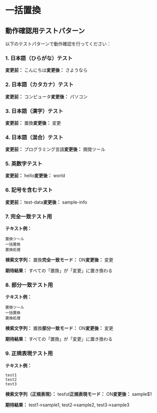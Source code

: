 # 一括置換  

## 動作確認用テストパターン

以下のテストパターンで動作確認を行ってください：

### 1. 日本語（ひらがな）テスト

**変更前：** こんにちは**変更後：** さようなら

### 2. 日本語（カタカナ）テスト

**変更前：** コンピュータ**変更後：** パソコン

### 3. 日本語（漢字）テスト

**変更前：** 置換**変更後：** 変更

### 4. 日本語（混合）テスト

**変更前：** プログラミング言語**変更後：** 開発ツール

### 5. 英数字テスト

**変更前：** hello**変更後：** world

### 6. 記号を含むテスト

**変更前：** test-data**変更後：** sample-info

### 7. 完全一致テスト用

**テキスト例：**

```plaintext
置換ツール
一括置換
置換処理
```

**検索文字列：** 置換**完全一致モード：** ON**変更後：** 変更

**期待結果：** すべての「置換」が「変更」に置き換わる

### 8. 部分一致テスト用

**テキスト例：**

```plaintext
置換ツール
一括置換
置換処理
```

**検索文字列：** 置換**部分一致モード：** ON**変更後：** 変更

**期待結果：** すべての「置換」が「変更」に置き換わる

### 9. 正規表現テスト用

**テキスト例：**

```plaintext
test1
test2
test3
```

**検索文字列（正規表現）：** test\d**正規表現モード：** ON**変更後：** sample$1

**期待結果：** test1→sample1, test2→sample2, test3→sample3  
